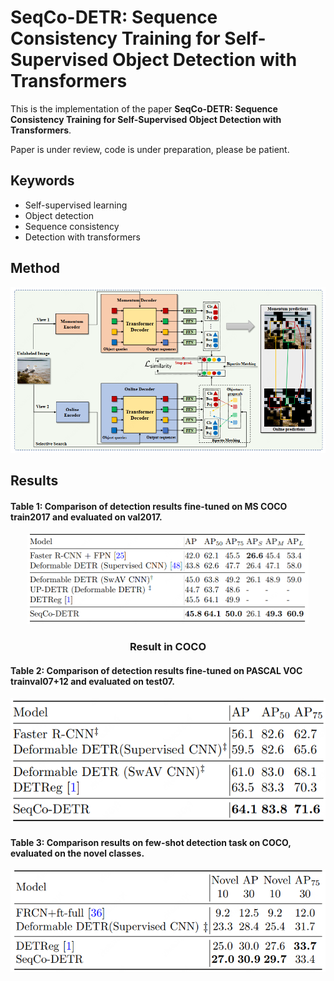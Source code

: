 # SeqCo-DETR: Sequence Consistency Training for Self-Supervised Object Detection with Transformers
This is the implementation of the paper **SeqCo-DETR: Sequence Consistency Training
for Self-Supervised Object Detection with Transformers**.

Paper is under review, code is under preparation, please be patient.


## Keywords 
+ Self-supervised learning 
+ Object detection
+ Sequence consistency
+ Detection with transformers

## Method
![method](./figs/method.png) 

## Results
#### Table 1: Comparison of detection results fine-tuned on MS COCO train2017 and evaluated on val2017.
<p align="center">
  <a>
    <img src="./figs/table1.png" alt="robot" width="450" height="145">
  </a>
  <h3 align="center">Result in COCO</h3> </p>

#### Table 2: Comparison of detection results fine-tuned on PASCAL VOC trainval07+12 and evaluated on test07.
![Table 2](./figs/table2.png) 

#### Table 3: Comparison results on few-shot detection task on COCO, evaluated on the novel classes. 
![Table 3](./figs/table3.png) 
 
 
 
 
 